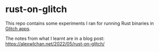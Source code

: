 # rust-on-glitch

This repo contains some experiments I ran for running Rust binaries in [Glitch apps][glitch].

The notes from what I learnt are in a blog post: <https://alexwlchan.net/2022/05/rust-on-glitch/>

[glitch]: https://glitch.com
